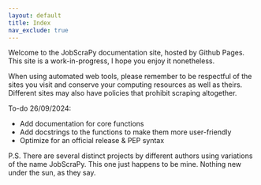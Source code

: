 ```yaml
---
layout: default
title: Index
nav_exclude: true
---
```


Welcome to the JobScraPy documentation site, hosted by Github Pages. This site is a work-in-progress, I hope you enjoy it nonetheless.

When using automated web tools, please remember to be respectful of the sites you visit and conserve your computing resources as well as theirs.  Different sites may also have policies that prohibit scraping altogether.

To-do 26/09/2024:
* Add documentation for core functions
* Add docstrings to the functions to make them more user-friendly
* Optimize for an official release & PEP syntax

P.S. There are several distinct projects by different authors using variations of the name JobScraPy. This one just happens to be mine. Nothing new under the sun, as they say.

